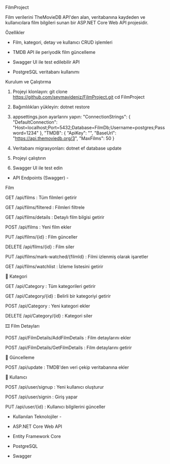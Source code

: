 FilmProject

Film verilerini TheMovieDB API'den alan, veritabanına kaydeden ve kullanıcılara film bilgileri sunan bir ASP.NET Core Web API projesidir.

 Özellikler

- Film, kategori, detay ve kullanıcı CRUD işlemleri

- TMDB API ile periyodik film güncelleme 

- Swagger UI ile test edilebilir API

- PostgreSQL veritabanı kullanımı

 Kurulum ve Çalıştırma
 
 1. Projeyi klonlayın:
 git clone https://github.com/seymavideniz/FilmProject.git
 cd FilmProject
 
 2. Bağımlılıkları yükleyin:
 dotnet restore
 
 3. appsettings.json ayarlarını yapın:
 "ConnectionStrings": {
   "DefaultConnection": "Host=localhost;Port=5432;Database=FilmDb;Username=postgres;Password=1234"
 },
 "TMDB": {
   "ApiKey": "<api-key-buraya>",
   "BaseUrl": "https://api.themoviedb.org/3",
   "MaxFilms": 50
 }
 
 4. Veritabanı migrasyonları:
 dotnet ef database update
 
 5. Projeyi çalıştırın
 
 6. Swagger UI ile test edin
 
 
   - API Endpoints (Swagger) -
 
 Film

GET /api/films : Tüm filmleri getirir

GET /api/films/filtered : Filmleri filtrele

GET /api/films/details : Detaylı film bilgisi getirir

POST /api/films : Yeni film ekler

PUT /api/films/{id} : Film günceller

DELETE /api/films/{id} : Film siler

PUT /api/films/mark-watched/{filmId} : Filmi izlenmiş olarak işaretler

GET /api/films/watchlist : İzleme listesini getirir

📁 Kategori

GET /api/Category : Tüm kategorileri getirir

GET /api/Category/{id} : Belirli bir kategoriyi getirir

POST /api/Category : Yeni kategori ekler

DELETE /api/Category/{id} : Kategori siler

🎞️ Film Detayları

POST /api/FilmDetails/AddFilmDetails : Film detaylarını ekler

POST /api/FilmDetails/GetFilmDetails : Film detaylarını getirir

🔄 Güncelleme

POST /api/update : TMDB'den veri çekip veritabanına ekler

👤 Kullanıcı

POST /api/user/signup : Yeni kullanıcı oluşturur

POST /api/user/signin : Giriş yapar

PUT /api/user/{id} : Kullanıcı bilgilerini günceller


 
 - Kullanılan Teknolojiler -
 
 * ASP.NET Core Web API
 
 * Entity Framework Core
 
 * PostgreSQL
 
 * Swagger 
 
 
 
